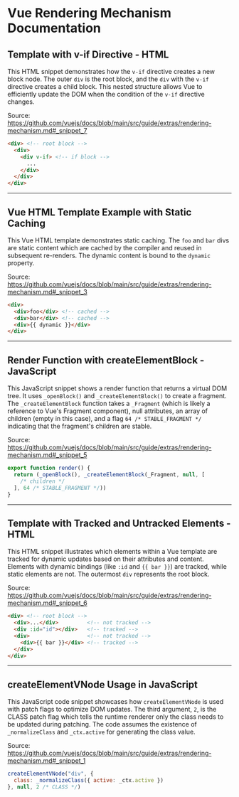 # Vue Rendering Mechanism Documentation

## Template with v-if Directive - HTML

This HTML snippet demonstrates how the `v-if` directive creates a new block node. The outer `div` is the root block, and the `div` with the `v-if` directive creates a child block. This nested structure allows Vue to efficiently update the DOM when the condition of the `v-if` directive changes.

Source: https://github.com/vuejs/docs/blob/main/src/guide/extras/rendering-mechanism.md#_snippet_7

```HTML
<div> <!-- root block -->
  <div>
    <div v-if> <!-- if block -->
      ...
    </div>
  </div>
</div>
```

---

## Vue HTML Template Example with Static Caching

This Vue HTML template demonstrates static caching. The `foo` and `bar` divs are static content which are cached by the compiler and reused in subsequent re-renders. The dynamic content is bound to the `dynamic` property.

Source: https://github.com/vuejs/docs/blob/main/src/guide/extras/rendering-mechanism.md#_snippet_3

```HTML
<div>
  <div>foo</div> <!-- cached -->
  <div>bar</div> <!-- cached -->
  <div>{{ dynamic }}</div>
</div>
```

---

## Render Function with createElementBlock - JavaScript

This JavaScript snippet shows a render function that returns a virtual DOM tree. It uses `_openBlock()` and `_createElementBlock()` to create a fragment. The `_createElementBlock` function takes a `_Fragment` (which is likely a reference to Vue's Fragment component), null attributes, an array of children (empty in this case), and a flag `64 /* STABLE_FRAGMENT */` indicating that the fragment's children are stable.

Source: https://github.com/vuejs/docs/blob/main/src/guide/extras/rendering-mechanism.md#_snippet_5

```JavaScript
export function render() {
  return (_openBlock(), _createElementBlock(_Fragment, null, [
    /* children */
  ], 64 /* STABLE_FRAGMENT */))
}
```

---

## Template with Tracked and Untracked Elements - HTML

This HTML snippet illustrates which elements within a Vue template are tracked for dynamic updates based on their attributes and content. Elements with dynamic bindings (like `:id` and `{{ bar }}`) are tracked, while static elements are not. The outermost `div` represents the root block.

Source: https://github.com/vuejs/docs/blob/main/src/guide/extras/rendering-mechanism.md#_snippet_6

```HTML
<div> <!-- root block -->
  <div>...</div>         <!-- not tracked -->
  <div :id="id"></div>   <!-- tracked -->
  <div>                  <!-- not tracked -->
    <div>{{ bar }}</div> <!-- tracked -->
  </div>
</div>
```

---

## createElementVNode Usage in JavaScript

This JavaScript code snippet showcases how `createElementVNode` is used with patch flags to optimize DOM updates. The third argument, `2`, is the CLASS patch flag which tells the runtime renderer only the class needs to be updated during patching. The code assumes the existence of `_normalizeClass` and `_ctx.active` for generating the class value.

Source: https://github.com/vuejs/docs/blob/main/src/guide/extras/rendering-mechanism.md#_snippet_1

```JavaScript
createElementVNode("div", {
  class: _normalizeClass({ active: _ctx.active })
}, null, 2 /* CLASS */)
```

